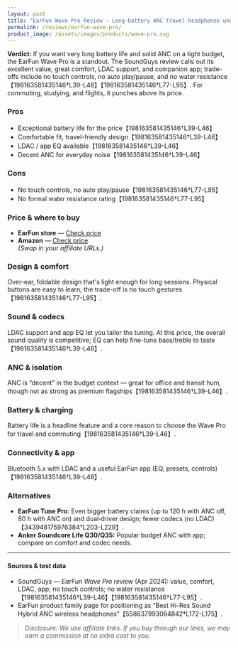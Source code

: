 ```yaml
---
layout: post
title: "EarFun Wave Pro Review — Long-battery ANC travel headphones under $100"
permalink: /reviews/earfun-wave-pro/
product_image: /assets/images/products/wave-pro.svg
---
```


**Verdict:** If you want very long battery life and solid ANC on a tight budget, the EarFun Wave Pro is a standout. The SoundGuys review calls out its excellent value, great comfort, LDAC support, and companion app; trade-offs include no touch controls, no auto play/pause, and no water resistance【198163581435146†L39-L46】【198163581435146†L77-L95】. For commuting, studying, and flights, it punches above its price.

### Pros
- Exceptional battery life for the price【198163581435146†L39-L46】  
- Comfortable fit, travel-friendly design【198163581435146†L39-L46】  
- LDAC / app EQ available【198163581435146†L39-L46】  
- Decent ANC for everyday noise【198163581435146†L39-L46】

### Cons
- No touch controls, no auto play/pause【198163581435146†L77-L95】  
- No formal water resistance rating【198163581435146†L77-L95】

### Price & where to buy
- **EarFun store** — <a href="#" class="cta-btn">Check price</a>  
- **Amazon** — <a href="#" class="cta-btn">Check price</a>  
*(Swap in your affiliate URLs.)*

### Design & comfort
Over-ear, foldable design that's light enough for long sessions. Physical buttons are easy to learn; the trade-off is no touch gestures【198163581435146†L77-L95】.

### Sound & codecs
LDAC support and app EQ let you tailor the tuning. At this price, the overall sound quality is competitive; EQ can help fine-tune bass/treble to taste【198163581435146†L39-L46】.

### ANC & isolation
ANC is “decent” in the budget context — great for office and transit hum, though not as strong as premium flagships【198163581435146†L39-L46】.

### Battery & charging
Battery life is a headline feature and a core reason to choose the Wave Pro for travel and commuting【198163581435146†L39-L46】.

### Connectivity & app
Bluetooth 5.x with LDAC and a useful EarFun app (EQ, presets, controls)【198163581435146†L39-L46】.

### Alternatives
- **EarFun Tune Pro:** Even bigger battery claims (up to 120 h with ANC off, 80 h with ANC on) and dual‑driver design; fewer codecs (no LDAC)【343948175976384†L203-L229】.  
- **Anker Soundcore Life Q30/Q35:** Popular budget ANC with app; compare on comfort and codec needs.

---

#### Sources & test data
- SoundGuys — *EarFun Wave Pro review* (Apr 2024): value, comfort, LDAC, app; no touch controls; no water resistance【198163581435146†L39-L46】【198163581435146†L77-L95】.  
- EarFun product family page for positioning as “Best Hi-Res Sound Hybrid ANC wireless headphones”【558637993064842†L172-L175】.

> *Disclosure: We use affiliate links. If you buy through our links, we may earn a commission at no extra cost to you.*

<script type="application/ld+json">
{
  "@context":"https://schema.org",
  "@type":"Product",
  "name":"EarFun Wave Pro",
  "brand":{"@type":"Brand","name":"EarFun"},
  "category":"Headphones",
  "review":{
    "@type":"Review",
    "reviewBody":"Long-battery, budget ANC headphones with LDAC and app EQ; strong value for travel/commute with a few feature omissions.",
    "author":{"@type":"Person","name":"Audio Gear & EarFun Reviews"},
    "reviewRating":{"@type":"Rating","ratingValue":"4.3","bestRating":"5","worstRating":"1"}
  }
}
</script>
